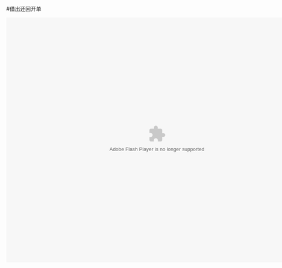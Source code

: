 #借出还回开单

<embed src="http://resource.3cwdb.com/kailong-donghua/F400002201108080210.swf" width="800" height="650"  pluginspage="http://www.macromedia.com/go/getflashplayer" 
type="application/x-shockwave-flash" ></embed>

